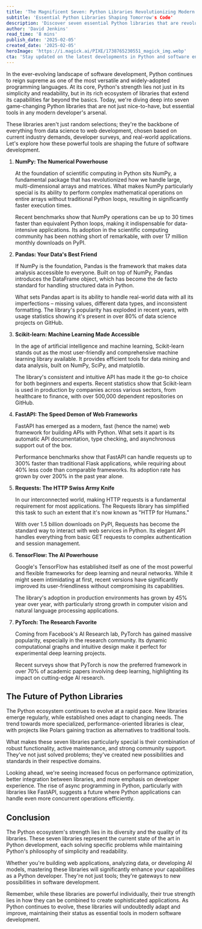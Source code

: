 ```yaml
---
title: 'The Magnificent Seven: Python Libraries Revolutionizing Modern Development'
subtitle: 'Essential Python Libraries Shaping Tomorrow's Code'
description: 'Discover seven essential Python libraries that are revolutionizing modern software development, from NumPy's powerful numerical computing capabilities to PyTorch's cutting-edge AI research tools. Learn how these libraries are shaping the future of coding with real-world statistics and practical insights.'
author: 'David Jenkins'
read_time: '8 mins'
publish_date: '2025-02-05'
created_date: '2025-02-05'
heroImage: 'https://i.magick.ai/PIXE/1738765230551_magick_img.webp'
cta: 'Stay updated on the latest developments in Python and software engineering! Follow us on LinkedIn for regular insights, tutorials, and industry trends that keep you at the forefront of modern development.'
---
```


In the ever-evolving landscape of software development, Python continues to reign supreme as one of the most versatile and widely-adopted programming languages. At its core, Python's strength lies not just in its simplicity and readability, but in its rich ecosystem of libraries that extend its capabilities far beyond the basics. Today, we're diving deep into seven game-changing Python libraries that are not just nice-to-have, but essential tools in any modern developer's arsenal.

These libraries aren't just random selections; they're the backbone of everything from data science to web development, chosen based on current industry demands, developer surveys, and real-world applications. Let's explore how these powerful tools are shaping the future of software development.

1. **NumPy: The Numerical Powerhouse**

   At the foundation of scientific computing in Python sits NumPy, a fundamental package that has revolutionized how we handle large, multi-dimensional arrays and matrices. What makes NumPy particularly special is its ability to perform complex mathematical operations on entire arrays without traditional Python loops, resulting in significantly faster execution times.

   Recent benchmarks show that NumPy operations can be up to 30 times faster than equivalent Python loops, making it indispensable for data-intensive applications. Its adoption in the scientific computing community has been nothing short of remarkable, with over 17 million monthly downloads on PyPI.

2. **Pandas: Your Data's Best Friend**

   If NumPy is the foundation, Pandas is the framework that makes data analysis accessible to everyone. Built on top of NumPy, Pandas introduces the DataFrame object, which has become the de facto standard for handling structured data in Python.

   What sets Pandas apart is its ability to handle real-world data with all its imperfections – missing values, different data types, and inconsistent formatting. The library's popularity has exploded in recent years, with usage statistics showing it's present in over 80% of data science projects on GitHub.

3. **Scikit-learn: Machine Learning Made Accessible**

   In the age of artificial intelligence and machine learning, Scikit-learn stands out as the most user-friendly and comprehensive machine learning library available. It provides efficient tools for data mining and data analysis, built on NumPy, SciPy, and matplotlib.

   The library's consistent and intuitive API has made it the go-to choice for both beginners and experts. Recent statistics show that Scikit-learn is used in production by companies across various sectors, from healthcare to finance, with over 500,000 dependent repositories on GitHub.

4. **FastAPI: The Speed Demon of Web Frameworks**

   FastAPI has emerged as a modern, fast (hence the name) web framework for building APIs with Python. What sets it apart is its automatic API documentation, type checking, and asynchronous support out of the box.

   Performance benchmarks show that FastAPI can handle requests up to 300% faster than traditional Flask applications, while requiring about 40% less code than comparable frameworks. Its adoption rate has grown by over 200% in the past year alone.

5. **Requests: The HTTP Swiss Army Knife**

   In our interconnected world, making HTTP requests is a fundamental requirement for most applications. The Requests library has simplified this task to such an extent that it's now known as "HTTP for Humans."

   With over 1.5 billion downloads on PyPI, Requests has become the standard way to interact with web services in Python. Its elegant API handles everything from basic GET requests to complex authentication and session management.

6. **TensorFlow: The AI Powerhouse**

   Google's TensorFlow has established itself as one of the most powerful and flexible frameworks for deep learning and neural networks. While it might seem intimidating at first, recent versions have significantly improved its user-friendliness without compromising its capabilities.

   The library's adoption in production environments has grown by 45% year over year, with particularly strong growth in computer vision and natural language processing applications.

7. **PyTorch: The Research Favorite**

   Coming from Facebook's AI Research lab, PyTorch has gained massive popularity, especially in the research community. Its dynamic computational graphs and intuitive design make it perfect for experimental deep learning projects.

   Recent surveys show that PyTorch is now the preferred framework in over 70% of academic papers involving deep learning, highlighting its impact on cutting-edge AI research.

## The Future of Python Libraries

The Python ecosystem continues to evolve at a rapid pace. New libraries emerge regularly, while established ones adapt to changing needs. The trend towards more specialized, performance-oriented libraries is clear, with projects like Polars gaining traction as alternatives to traditional tools.

What makes these seven libraries particularly special is their combination of robust functionality, active maintenance, and strong community support. They've not just solved problems; they've created new possibilities and standards in their respective domains.

Looking ahead, we're seeing increased focus on performance optimization, better integration between libraries, and more emphasis on developer experience. The rise of async programming in Python, particularly with libraries like FastAPI, suggests a future where Python applications can handle even more concurrent operations efficiently.

## Conclusion

The Python ecosystem's strength lies in its diversity and the quality of its libraries. These seven libraries represent the current state of the art in Python development, each solving specific problems while maintaining Python's philosophy of simplicity and readability.

Whether you're building web applications, analyzing data, or developing AI models, mastering these libraries will significantly enhance your capabilities as a Python developer. They're not just tools; they're gateways to new possibilities in software development.

Remember, while these libraries are powerful individually, their true strength lies in how they can be combined to create sophisticated applications. As Python continues to evolve, these libraries will undoubtedly adapt and improve, maintaining their status as essential tools in modern software development.